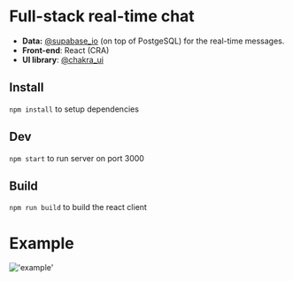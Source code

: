 # Full-stack real-time chat

- **Data:** [@supabase_io](https://twitter.com/supabase_io) (on top of PostgeSQL) for the real-time messages.
- **Front-end**: React (CRA)
- **UI library**: [@chakra_ui](https://twitter.com/chakra_ui)

## Install

`npm install` to setup dependencies

## Dev

`npm start` to run server on port 3000

## Build

`npm run build` to build the react client

# Example

!['example'](https://i.ibb.co/2d7Pzyb/random-chat.png "example")
